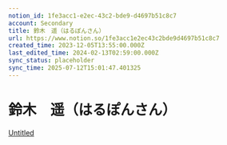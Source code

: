 ```yaml
---
notion_id: 1fe3acc1-e2ec-43c2-bde9-d4697b51c8c7
account: Secondary
title: 鈴木　遥（はるぽんさん）
url: https://www.notion.so/1fe3acc1e2ec43c2bde9d4697b51c8c7
created_time: 2023-12-05T13:55:00.000Z
last_edited_time: 2024-02-13T02:59:00.000Z
sync_status: placeholder
sync_time: 2025-07-12T15:01:47.401325
---
```

# 鈴木　遥（はるぽんさん）

[Untitled](https://www.notion.so/20cd72b6d48247b898c68b764e785df8) 